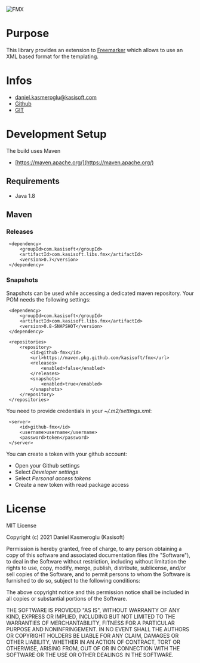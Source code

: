 ![FMX](https://github.com/kasisoft/fmx/workflows/FMX/badge.svg)

# Purpose

This library provides an extension to [Freemarker](http://freemarker.org) which allows to use an XML based format for
the templating.


# Infos

* [daniel.kasmeroglu@kasisoft.com](mailto:daniel.kasmeroglu@kasisoft.com)
* [Github](https://github.com/kasisoft/fmx/issues)
* [GIT](https://github.com/kasisoft/fmx.git)


# Development Setup

The build uses Maven

* [https://maven.apache.org/](https://maven.apache.org/)


## Requirements

* Java 1.8


## Maven

### Releases

     <dependency>
         <groupId>com.kasisoft</groupId>
         <artifactId>com.kasisoft.libs.fmx</artifactId>
         <version>0.7</version>
     </dependency>


### Snapshots

Snapshots can be used while accessing a dedicated maven repository. Your POM needs the following settings:

     <dependency>
         <groupId>com.kasisoft</groupId>
         <artifactId>com.kasisoft.libs.fmx</artifactId>
         <version>0.8-SNAPSHOT</version>
     </dependency>
     
     <repositories>
         <repository>
             <id>github-fmx</id>
             <url>https://maven.pkg.github.com/kasisoft/fmx</url>
             <releases>
                 <enabled>false</enabled>
             </releases>
             <snapshots>
                 <enabled>true</enabled>
             </snapshots>
         </repository>
     </repositories>

You need to provide credentials in your _~/.m2/settings.xml_:

     <server>
         <id>github-fmx</id>
         <username>username</username>
         <password>token</password>
     </server>

You can create a token with your github account:

* Open your Github settings
* Select _Developer settings_
* Select _Personal access tokens_
* Create a new token with read:package access



# License

MIT License

Copyright (c) 2021 Daniel Kasmeroglu (Kasisoft)

Permission is hereby granted, free of charge, to any person obtaining a copy
of this software and associated documentation files (the "Software"), to deal
in the Software without restriction, including without limitation the rights
to use, copy, modify, merge, publish, distribute, sublicense, and/or sell
copies of the Software, and to permit persons to whom the Software is
furnished to do so, subject to the following conditions:

The above copyright notice and this permission notice shall be included in all
copies or substantial portions of the Software.

THE SOFTWARE IS PROVIDED "AS IS", WITHOUT WARRANTY OF ANY KIND, EXPRESS OR
IMPLIED, INCLUDING BUT NOT LIMITED TO THE WARRANTIES OF MERCHANTABILITY,
FITNESS FOR A PARTICULAR PURPOSE AND NONINFRINGEMENT. IN NO EVENT SHALL THE
AUTHORS OR COPYRIGHT HOLDERS BE LIABLE FOR ANY CLAIM, DAMAGES OR OTHER
LIABILITY, WHETHER IN AN ACTION OF CONTRACT, TORT OR OTHERWISE, ARISING FROM,
OUT OF OR IN CONNECTION WITH THE SOFTWARE OR THE USE OR OTHER DEALINGS IN THE
SOFTWARE.
